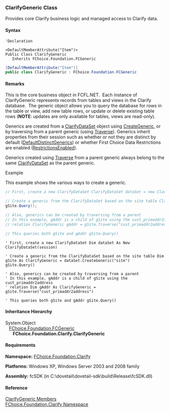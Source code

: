 ﻿### ClarifyGeneric Class                                                   

Provides core Clarify business logic and managed access to Clarify data.

#### Syntax

```vbnet
'Declaration

<DefaultMemberAttribute("Item")>
Public Class ClarifyGeneric 
   Inherits FChoice.Foundation.FCGeneric
```

```csharp
[DefaultMemberAttribute("Item")]
public class ClarifyGeneric : FChoice.Foundation.FCGeneric
``` 

#### Remarks

This is the core business object in FCFL.NET.  Each instance of ClarifyGeneric represents records from tables and views in the Clarify database.  The generic object allows you to query the database for rows in the table or view, add new table rows, or update or delete existing table rows (**NOTE**: updates are only available for tables, views are read-only).

Generics are created from a [ClarifyDataSet](fcSDK~FChoice.Foundation.Clarify.ClarifyDataSet.md) object using [CreateGeneric](fcSDK~FChoice.Foundation.Clarify.ClarifyDataSet~CreateGeneric.md), or by traversing from a parent generic (using [Traverse](fcSDK~FChoice.Foundation.Clarify.ClarifyGeneric~Traverse.md)). Generics inherit properties from their session such as whether or not they are distinct by default ([DefaultDistinctGenerics](fcSDK~FChoice.Foundation.FCSession~DefaultDistinctGenerics.md)) or whether First Choice Data Restrictions are enabled ([RestrictionsEnabled](fcSDK~FChoice.Foundation.FCSession~DataRestrictionsEnabled.md)).

Generics created using [Traverse](fcSDK~FChoice.Foundation.Clarify.ClarifyGeneric~Traverse.md) from a parent generic always belong to the same [ClarifyDataSet](fcSDK~FChoice.Foundation.Clarify.ClarifyDataSet.md) as the parent generic.

Example

This example shows the various ways to create a generic.

```csharp
// First, create a new ClarifyDataSet ClarifyDataSet dataSet = new ClarifyDataSet(session);

// Create a generic from the ClarifyDataSet based on the site table ClarifyGeneric gSite = dataSet.CreateGeneric("site");
gSite.Query();

// Also, generics can be created by traversing from a parent
// In this example, gAddr is a child of gSite using the cust_primaddr2address
// relation ClarifyGeneric gAddr = gSite.Traverse("cust_primaddr2address");

// This queries both gSite and gAddr gSite.Query()
```

```vbnet
' First, create a new ClarifyDataSet Dim dataSet As New ClarifyDataSet(session)

' Create a generic from the ClarifyDataSet based on the site table Dim gSite As ClarifyGeneric = dataSet.CreateGeneric("site")
gSite.Query()

' Also, generics can be created by traversing from a parent
' In this example, gAddr is a child of gSite using the cust_primaddr2address
' relation Dim gAddr As ClarifyGeneric = gSite.Traverse("cust_primaddr2address")

' This queries both gSite and gAddr gSite.Query()
```

#### Inheritance Hierarchy

System.Object  
   [FChoice.Foundation.FCGeneric](fcSDK~FChoice.Foundation.FCGeneric.md)  
      **FChoice.Foundation.Clarify.ClarifyGeneric**  

#### Requirements

**Namespace:** [FChoice.Foundation.Clarify](fcSDK~FChoice.Foundation.Clarify_namespace.md)

**Platforms:** Windows XP, Windows Server 2003 and 2008 family

**Assembly:** fcSDK (in C:\\dovetail\\dovetail-sdk\\build\\Release\\fcSDK.dll)

#### Reference

[ClarifyGeneric Members](fcSDK~FChoice.Foundation.Clarify.ClarifyGeneric_members.md)  
[FChoice.Foundation.Clarify Namespace](fcSDK~FChoice.Foundation.Clarify_namespace.md)